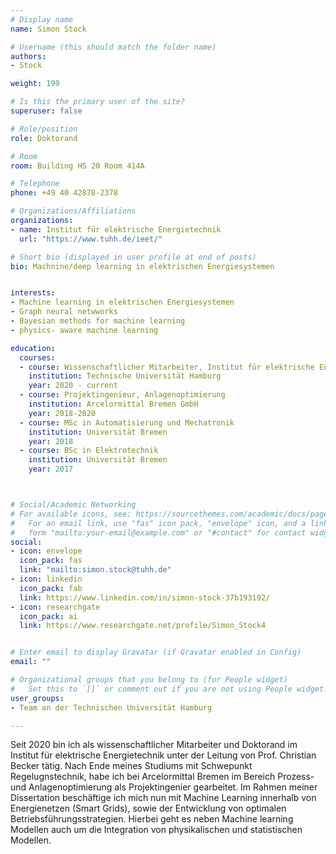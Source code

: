 ```yaml
---
# Display name
name: Simon Stock 

# Username (this should match the folder name)
authors:
- Stock

weight: 199

# Is this the primary user of the site?
superuser: false

# Role/position
role: Doktorand

# Room
room: Building HS 20 Room 414A

# Telephone
phone: +49 40 42878-2378

# Organizations/Affiliations
organizations:
- name: Institut für elektrische Energietechnik 
  url: "https://www.tuhh.de/ieet/"

# Short bio (displayed in user profile at end of posts)
bio: Machnine/deep learning in elektrischen Energiesystemen


interests:
- Machine learning in elektrischen Energiesystemen 
- Graph neural netwworks 
- Bayesian methods for machine learning
- physics- aware machine learning  

education:
  courses:
  - course: Wissenschaftlicher Mitarbeiter, Institut für elektrische Energietechnik
    institution: Technische Universität Hamburg
    year: 2020 - current
  - course: Projektingenieur, Anlagenoptimierung 
    institution: Arcelormittal Bremen GmbH
    year: 2018-2020
  - course: MSc in Automatisierung und Mechatronik 
    institution: Universität Bremen
    year: 2018
  - course: BSc in Elektrotechnik
    institution: Universität Bremen
    year: 2017



# Social/Academic Networking
# For available icons, see: https://sourcethemes.com/academic/docs/page-builder/#icons
#   For an email link, use "fas" icon pack, "envelope" icon, and a link in the
#   form "mailto:your-email@example.com" or "#contact" for contact widget.
social:
- icon: envelope
  icon_pack: fas
  link: "mailto:simon.stock@tuhh.de"
- icon: linkedin
  icon_pack: fab
  link: https://www.linkedin.com/in/simon-stock-37b193192/
- icon: researchgate
  icon_pack: ai
  link: https://www.researchgate.net/profile/Simon_Stock4


# Enter email to display Gravatar (if Gravatar enabled in Config)
email: ""

# Organizational groups that you belong to (for People widget)
#   Set this to `[]` or comment out if you are not using People widget.
user_groups:
- Team an der Technischen Universität Hamburg

---
```

Seit 2020 bin ich als wissenschaftlicher Mitarbeiter und Doktorand im Institut für elektrische Energietechnik unter der Leitung von Prof. Christian Becker tätig. 
Nach Ende meines Studiums mit Schwepunkt Regelugnstechnik, habe ich bei Arcelormittal Bremen im Bereich Prozess- und Anlagenoptimierung als Projektingenier gearbeitet.
Im Rahmen meiner Dissertation beschäftige ich mich nun mit Machine Learning innerhalb von Energienetzen (Smart Grids), sowie der Entwicklung von optimalen Betriebsführungsstrategien.
Hierbei geht es neben Machine learning Modellen auch um die Integration von physikalischen und statistischen Modellen. 
